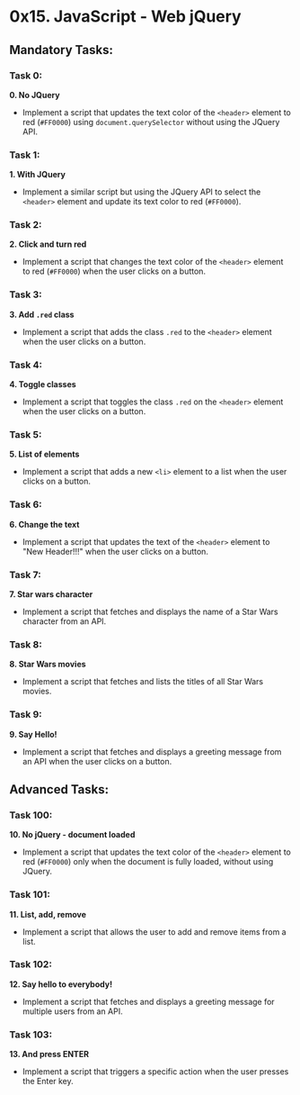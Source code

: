 # 0x15. JavaScript - Web jQuery

## Mandatory Tasks:

### Task 0:
**0. No JQuery**
- Implement a script that updates the text color of the `<header>` element to red (`#FF0000`) using `document.querySelector` without using the JQuery API.

### Task 1:
**1. With JQuery**
- Implement a similar script but using the JQuery API to select the `<header>` element and update its text color to red (`#FF0000`).

### Task 2:
**2. Click and turn red**
- Implement a script that changes the text color of the `<header>` element to red (`#FF0000`) when the user clicks on a button.

### Task 3:
**3. Add `.red` class**
- Implement a script that adds the class `.red` to the `<header>` element when the user clicks on a button.

### Task 4:
**4. Toggle classes**
- Implement a script that toggles the class `.red` on the `<header>` element when the user clicks on a button.

### Task 5:
**5. List of elements**
- Implement a script that adds a new `<li>` element to a list when the user clicks on a button.

### Task 6:
**6. Change the text**
- Implement a script that updates the text of the `<header>` element to "New Header!!!" when the user clicks on a button.

### Task 7:
**7. Star wars character**
- Implement a script that fetches and displays the name of a Star Wars character from an API.

### Task 8:
**8. Star Wars movies**
- Implement a script that fetches and lists the titles of all Star Wars movies.

### Task 9:
**9. Say Hello!**
- Implement a script that fetches and displays a greeting message from an API when the user clicks on a button.

## Advanced Tasks:

### Task 100:
**10. No jQuery - document loaded**
- Implement a script that updates the text color of the `<header>` element to red (`#FF0000`) only when the document is fully loaded, without using JQuery.

### Task 101:
**11. List, add, remove**
- Implement a script that allows the user to add and remove items from a list.

### Task 102:
**12. Say hello to everybody!**
- Implement a script that fetches and displays a greeting message for multiple users from an API.

### Task 103:
**13. And press ENTER**
- Implement a script that triggers a specific action when the user presses the Enter key.
